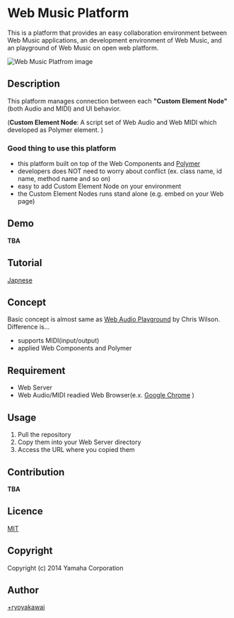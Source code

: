 # Web Music Platform
This is a platform that provides an easy collaboration environment between Web Music applications, an development environment of Web Music, and an playground of Web Music on open web platform.

![Web Music Platfrom image](https://raw.github.com/yamaha-webmusic/WebMusicPlatform/master/images/WebMusicPlatform_Sample.png)

## Description
This platform manages connection between each **"Custom Element Node"** (both Audio and MIDI) and UI behavior.

(**Custom Element Node**: A script set of Web Audio and Web MIDI which developed as Polymer element. )

### Good thing to use this platform
 - this platform built on top of the Web Components and [Polymer](http://www.polymer-project.org/)
  - developers does NOT need to worry about conflict (ex. class name, id name, method name and so on)
  - easy to add Custom Element Node on your environment
  - the Custom Element Nodes runs stand alone (e.g. embed on your Web page)

## Demo
**TBA**

## Tutorial
[Japnese](https://http://yamaha-webmusic.github.io/webmusicplatform/app/components/wm-skelton/)  

##  Concept
Basic concept is almost same as [Web Audio Playground](http://webaudioplayground.appspot.com/) by Chris Wilson.  
Difference is...

 - supports MIDI(input/output)
 - applied Web Components and Polymer


## Requirement
 - Web Server
 - Web Audio/MIDI readied Web Browser(e.x. [Google Chrome](https://www.google.co.jp/chrome/) )


## Usage
1. Pull the repository
2. Copy them into your Web Server directory
3. Access the URL where you copied them

## Contribution
**TBA**

## Licence
[MIT](https://raw.githubusercontent.com/yamaha-webmusic/WebMusicPlatform/master/LICENSE)

## Copyright
Copyright (c) 2014 Yamaha Corporation

## Author
[+ryoyakawai](https://google.com/+ryoyakawai)




